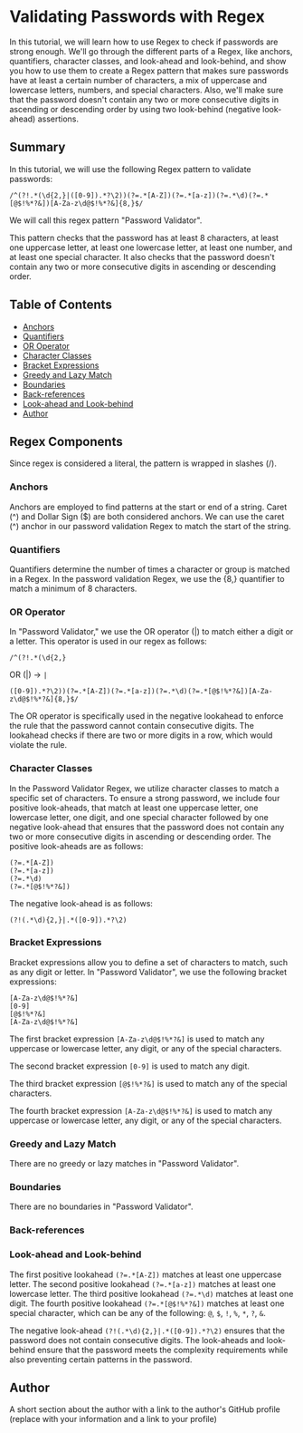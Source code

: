 # Validating Passwords with Regex

In this tutorial, we will learn how to use Regex to check if passwords are strong enough.  We'll go through the different parts of a Regex, like anchors, quantifiers, character classes, and look-ahead and look-behind, and show you how to use them to create a Regex pattern that makes sure passwords have at least a certain number of characters, a mix of uppercase and lowercase letters, numbers, and special characters. Also, we'll make sure that the password doesn't contain any two or more consecutive digits in ascending or descending order by using two look-behind (negative look-ahead) assertions.

## Summary

In this tutorial, we will use the following Regex pattern to validate passwords:

```
/^(?!.*(\d{2,}|([0-9]).*?\2))(?=.*[A-Z])(?=.*[a-z])(?=.*\d)(?=.*[@$!%*?&])[A-Za-z\d@$!%*?&]{8,}$/
```

We will call this regex pattern "Password Validator".

This pattern checks that the password has at least 8 characters, at least one uppercase letter, at least one lowercase letter, at least one number, and at least one special character.  It also checks that the password doesn't contain any two or more consecutive digits in ascending or descending order.  

## Table of Contents

- [Anchors](#anchors)
- [Quantifiers](#quantifiers)
- [OR Operator](#or-operator)
- [Character Classes](#character-classes)
- [Bracket Expressions](#bracket-expressions)
- [Greedy and Lazy Match](#greedy-and-lazy-match)
- [Boundaries](#boundaries)
- [Back-references](#back-references)
- [Look-ahead and Look-behind](#look-ahead-and-look-behind)
- [Author](#author)

## Regex Components

Since regex is considered a literal, the pattern is wrapped in slashes (/). 
### Anchors 

Anchors are employed to find patterns at the start or end of a string. Caret (^) and Dollar Sign ($) are both considered anchors. We can use the caret (^) anchor in our password validation Regex to match the start of the string.

### Quantifiers

Quantifiers determine the number of times a character or group is matched in a Regex. In the password validation Regex, we use the {8,} quantifier to match a minimum of 8 characters.


### OR Operator

In "Password Validator," we use the OR operator (|) to match either a digit or a letter. This operator is used in our regex as follows: 

`/^(?!.*(\d{2,}`

OR (|) -> `|`

`([0-9]).*?\2))(?=.*[A-Z])(?=.*[a-z])(?=.*\d)(?=.*[@$!%*?&])[A-Za-z\d@$!%*?&]{8,}$/`

The OR operator is specifically used in the negative lookahead to enforce the rule that the password cannot contain consecutive digits. The lookahead checks if there are two or more digits in a row, which would violate the rule.

### Character Classes

In the Password Validator Regex, we utilize character classes to match a specific set of characters. To ensure a strong password, we include four positive look-aheads, that match at least one uppercase letter, one lowercase letter, one digit, and one special character followed by one negative look-ahead that ensures that the password does not contain any two or more consecutive digits in ascending or descending order. The positive look-aheads are as follows:

```
(?=.*[A-Z])
(?=.*[a-z])
(?=.*\d)
(?=.*[@$!%*?&])
```

The negative look-ahead is as follows:

```
(?!(.*\d){2,}|.*([0-9]).*?\2)
```
### Bracket Expressions

Bracket expressions allow you to define a set of characters to match, such as any digit or letter. In "Password Validator", we use the following bracket expressions:

```
[A-Za-z\d@$!%*?&]
[0-9]
[@$!%*?&]
[A-Za-z\d@$!%*?&]
```

The first bracket expression `[A-Za-z\d@$!%*?&]` is used to match any uppercase or lowercase letter, any digit, or any of the special characters.

The second bracket expression `[0-9]` is used to match any digit.

The third bracket expression `[@$!%*?&]` is used to match any of the special characters.

The fourth bracket expression `[A-Za-z\d@$!%*?&]` is used to match any uppercase or lowercase letter, any digit, or any of the special characters.

### Greedy and Lazy Match

There are no greedy or lazy matches in "Password Validator".

### Boundaries

There are no boundaries in "Password Validator".

### Back-references

### Look-ahead and Look-behind

The first positive lookahead `(?=.*[A-Z])` matches at least one uppercase letter.
The second positive lookahead `(?=.*[a-z])` matches at least one lowercase letter.
The third positive lookahead `(?=.*\d)` matches at least one digit.
The fourth positive lookahead `(?=.*[@$!%*?&])` matches at least one special character, which can be any of the following: `@`, `$`, `!`, `%`, `*`, `?`, `&`.

The negative look-ahead `(?!(.*\d){2,}|.*([0-9]).*?\2)` ensures that the password does not contain consecutive digits.
The look-aheads and look-behind ensure that the password meets the complexity requirements while also preventing certain patterns in the password.

## Author

A short section about the author with a link to the author's GitHub profile (replace with your information and a link to your profile)
